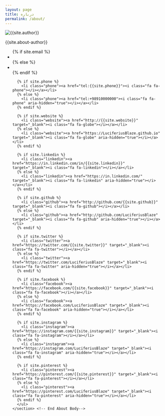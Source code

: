 ```yaml
---
layout: page
title: درباره
permalink: /about/
---
```

<!--<head>
<style>
h1 {
    font-size: 4rem;
}
</style>
</head>
<div class="soc">
		<a href="https://instagram.com/kaubosh" target="_blank" title="اینستاگرام" ><i class="fab fa-instagram"></i></a>
		<a href="https://www.pinterest.com/kaubosh/" target="_blank" title="پینترست" ><i class="fab fa-pinterest"></i></a>
        <a href="https://twitter.com/intent/user?screen_name=kaubosh" target="_blank" title="توییتر" ><i class="fab fa-twitter"></i></a>
        <a href="https://rawg.io/@kaubosh/games" target="_blank" title="راوگ" ><i class="fas fa-registered"></i></a>
        <a href="https://t.me/kaubosh" target="_blank" title="تلگرام" ><i class="fab fa-telegram"></i></a>
        <a href="https://leagueofcomicgeeks.com/profile/kaubosh/read-list" target="_blank" title="لیگ آو کامیک گیکز" ><i class="fi-lcg"></i></a>
        <a href="https://kitsu.io/users/KauBosh/library" target="_blank" title="کیتسو" ><i class="fi-kit"></i></a>
        <a href="http://goodreads.com/kaubosh" target="_blank" title="گودریدز" ><i class="fab fa-goodreads"></i></a>
        <a href="https://www.last.fm/user/KauBosh" target="_blank" title="لست.اف ام" ><i class="fab fa-lastfm-square"></i></a>
        <a href="https://trakt.tv/users/kaubosh/" target="_blank" title="واچ لیست سریال و فیلم ها" ><i class="fi-trk"></i></a>
        <a href="https://open.spotify.com/user/uchuuv8r0dwwmp6orppsy5el7/playlist/1Y5H4fXushydlVeuIpPgIc" target="_blank" title="پلی لیست اسپاتیفای" ><i class="fab fa-spotify"></i></a>
		<a href="https://tinyletter.com/kaubosh" target="_blank" title="خبرنامه" ><i class="fas fa-envelope"></i></a>
		<a href="https://ownetic.com/@kaubosh" target="_blank" title="خبرنامه" ><i class="fas fa-genderless fa-lg"></i></a>
		<a href="{{ ROOT }}atom.xml" target="_blank" title="خبرنامه" ><i class="fas fa-rss-square"></i></a>
</div>-->
<div class="small-wrapper">
  <div class="about-container">
    <section class="about-header">
      <div class="author-image-container">
        <img src="{{site.baseurl}}/assets/img/{% if site.author-pic %}{{site.author-pic}}{% endif %}" alt="{{site.author}}">
      </div>
      <p class="subtitle">{{site.about-author}}</p>
    </section>
    <section class="about-body">
      <ul class="contact-list">
      {% if site.email %}
        <li class="email"><a href="mailto:{{site.email}}"><i class="fa fa-envelope-o"></i></a></li>
      {% else %}
        <li class="email"><a href="mailto:example.adam@blog.com"><i class="fa fa-envelope-o" aria-hidden="true"></i></a></li>
      {% endif %}

      {% if site.phone %}
        <li class="phone"><a href="tel:{{site.phone}}"><i class="fa fa-phone"></i></a></li>
      {% else %}
        <li class="phone"><a href="tel:+98910000000"><i class="fa fa-phone" aria-hidden="true"></i></a></li>
      {% endif %}

      {% if site.website %}
        <li class="website"><a href="http://{{site.website}}" target="_blank"><i class="fa fa-globe"></i></a></li>
      {% else %}
        <li class="website"><a href="https://LuciferiusBlaze.github.io" target="_blank"><i class="fa fa-globe" aria-hidden="true"></i></a></li>
      {% endif %}

      {% if site.linkedin %}
        <li class="linkedin"><a href="https://in.linkedin.com/in/{{site.linkedin}}" target="_blank"><i class="fa fa-linkedin"></i></a></li>
      {% else %}
        <li class="linkedin"><a href="https://in.linkedin.com/" target="_blank"><i class="fa fa-linkedin" aria-hidden="true"></i></a></li>
      {% endif %}

      {% if site.github %}
        <li class="github"><a href="http://github.com/{{site.github}}" target="_blank"><i class="fa fa-github"></i></a></li>
      {% else %}
        <li class="github"><a href="http://github.com/LuciferiusBlaze" target="_blank"><i class="fa fa-github" aria-hidden="true"></i></a></li>
      {% endif %}

      {% if site.twitter %}
        <li class="twitter"><a href="https://twitter.com/{{site.twitter}}" target="_blank"><i class="fa fa-twitter"></i></a></li>
      {% else %}
        <li class="twitter"><a href="https://twitter.com/LuciferiusBlaze" target="_blank"><i class="fa fa-twitter" aria-hidden="true"></i></a></li>
      {% endif %}

      {% if site.facebook %}
        <li class="facebook"><a href="https://facebook.com/{{site.facebook}}" target="_blank"><i class="fa fa-facebook"></i></a></li>
      {% else %}
        <li class="facebook"><a href="https://facebook.com/LuciferiusBlaze" target="_blank"><i class="fa fa-facebook" aria-hidden="true"></i></a></li>
      {% endif %}

      {% if site.instagram %}
        <li class="instagram"><a href="https://instagram.com/{{site.instagram}}" target="_blank"><i class="fa fa-instagram"></i></a></li>
      {% else %}
        <li class="instagram"><a href="https://instagram.com/LuciferiusBlaze" target="_blank"><i class="fa fa-instagram" aria-hidden="true"></i></a></li>
      {% endif %}

      {% if site.pinterest %}
        <li class="pinterest"><a href="https://pinterest.com/{{site.pinterest}}" target="_blank"><i class="fa fa-pinterest"></i></a></li>
      {% else %}
        <li class="pinterest"><a href="https://pinterest.com/LuciferiusBlaze" target="_blank"><i class="fa fa-pinterest" aria-hidden="true"></i></a></li>
      {% endif %}
      </ul>
    </section> <!-- End About Body-->
  </div> <!-- End About Container -->
</div> <!-- End Small Wrapper -->